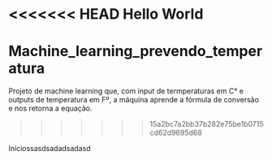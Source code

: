 <<<<<<< HEAD
Hello World
=======
# Machine_learning_prevendo_temperatura
Projeto de machine learning que, com input de termperaturas em C° e outputs de temperatura em Fº, a máquina aprende a fórmula de conversão e nos retorna a equação.
>>>>>>> 15a2bc7a2bb37b282e75be1b0715cd62d9695d68

Iníciossasdsadadsadasd